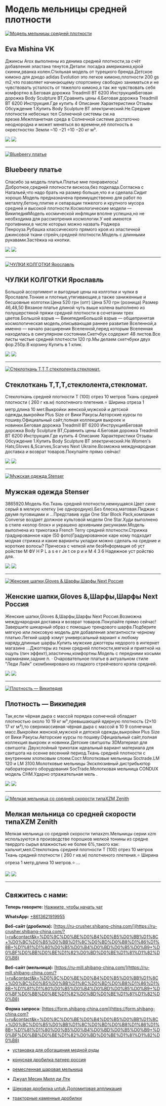 # Модель мельницы средней плотности

<a href="https://swt.shibang-china.com/?l=ru&img&k=%D0%9C%D0%BE%D0%B4%D0%B5%D0%BB%D1%8C+%D0%BC%D0%B5%D0%BB%D1%8C%D0%BD%D0%B8%D1%86%D1%8B+%D1%81%D1%80%D0%B5%D0%B4%D0%BD%D0%B5%D0%B9+%D0%BF%D0%BB%D0%BE%D1%82%D0%BD%D0%BE%D1%81%D1%82%D0%B8" target="_blank">![Модель мельницы средней плотности](http://static.shibang-china.com/all-800x300/732.jpg)</a>

## Eva Mishina VK
Джинсы Arox выполнены из денима средней плотности,за счёт добавления эластана тянутся.Детали: посадка американка,крой скинни,рванка колен.Стильная модель от турецкого бренда.Детское кимоно для дзюдо adidas Evolution это легкое кимоно,плотности 200 gs m2,что позволяет начинающему спортсмену свободно заниматься и не чувствовать усталость от тяжелого кимоно,а так же чувствовать себя комфортно в.Беговая дорожка Treadmill BT 6200 ИнструкцияБеговая дорожка Body Sculpture BT,Cравнить цены 4.Беговая дорожка Treadmill BT 6200 Инструкция.Где купить 4 Описание Характеристики Отзывы Обсуждение 1.Купить Body Sculpture BT электрический.Не.Средние плотности небесных тел Солнечной системы см.на врезке.Межпланетная среда в Солнечной системе достаточно неоднородна и может меняться во времени,её плотность в окрестностях Земли ~10 −21 &#247;10 −20 кг м&#179;.


<a href="https://whatsapp.shibangsoft.com/WhatsApp.php" target="_blank" title="WhatsApp">![](http://static.shibang-china.com/icon/whatsapp.png)</a> <a href="https://swt.shibang-china.com/?l=ru&icon&k=%D0%9C%D0%BE%D0%B4%D0%B5%D0%BB%D1%8C+%D0%BC%D0%B5%D0%BB%D1%8C%D0%BD%D0%B8%D1%86%D1%8B+%D1%81%D1%80%D0%B5%D0%B4%D0%BD%D0%B5%D0%B9+%D0%BF%D0%BB%D0%BE%D1%82%D0%BD%D0%BE%D1%81%D1%82%D0%B8" target="_blank">![](http://static.shibang-china.com/icon/chat-ru.png)</a>

---

<a href="https://swt.shibang-china.com/?l=ru&img&k=%D0%9C%D0%BE%D0%B4%D0%B5%D0%BB%D1%8C+%D0%BC%D0%B5%D0%BB%D1%8C%D0%BD%D0%B8%D1%86%D1%8B+%D1%81%D1%80%D0%B5%D0%B4%D0%BD%D0%B5%D0%B9+%D0%BF%D0%BB%D0%BE%D1%82%D0%BD%D0%BE%D1%81%D1%82%D0%B8" target="_blank">![Bluebeery платье](http://static.shibang-china.com/all-800x300/135.jpg)</a>

## Bluebeery платье
Спасибо за модель платья.Платье мне понравилось!Добротное,средней плотности вискоза,без подклада.Согласна с Натальей,что надо брать на размер больше,что я и сделала.Сидит хорошо.Модель предназначена преимущественно для работ по металлу,бетону,плитке и сепарации тяжелого и крупного мусора средней и высокой плотности.Космологические модели — ВикипедияМодель космической инфляции вполне успешна,но не необходима для рассмотрения космологии.У неё имеются противники,в числе которых можно назвать Роджера Пенроуза.Рубашка классического прямого кроя из эластичной джинсовой ткани стрейч,средней плотности.Модель с длинными рукавами.Застёжка на кнопки.


<a href="https://whatsapp.shibangsoft.com/WhatsApp.php" target="_blank" title="WhatsApp">![](http://static.shibang-china.com/icon/whatsapp.png)</a> <a href="https://swt.shibang-china.com/?l=ru&icon&k=%D0%9C%D0%BE%D0%B4%D0%B5%D0%BB%D1%8C+%D0%BC%D0%B5%D0%BB%D1%8C%D0%BD%D0%B8%D1%86%D1%8B+%D1%81%D1%80%D0%B5%D0%B4%D0%BD%D0%B5%D0%B9+%D0%BF%D0%BB%D0%BE%D1%82%D0%BD%D0%BE%D1%81%D1%82%D0%B8" target="_blank">![](http://static.shibang-china.com/icon/chat-ru.png)</a>

---

<a href="https://swt.shibang-china.com/?l=ru&img&k=%D0%9C%D0%BE%D0%B4%D0%B5%D0%BB%D1%8C+%D0%BC%D0%B5%D0%BB%D1%8C%D0%BD%D0%B8%D1%86%D1%8B+%D1%81%D1%80%D0%B5%D0%B4%D0%BD%D0%B5%D0%B9+%D0%BF%D0%BB%D0%BE%D1%82%D0%BD%D0%BE%D1%81%D1%82%D0%B8" target="_blank">![ЧУЛКИ КОЛГОТКИ Ярославль](http://static.shibang-china.com/all-800x300/1162.jpg)</a>

## ЧУЛКИ КОЛГОТКИ Ярославль
Большой ассортимент и выгодные цены на колготки и чулки в Ярославле.Тонкие и плотные,утягивающие,а также заниженные и бесшовные колготки.Цена 520 грн (опт) Цена 570 грн (розница) Размер 46,48,50 Вязаное платье длиной чуть выше колена выполнено из полушерстяной пряжи средней плотности в сочетании трех цветов.Большой взрыв — ВикипедияБольшо́й взрыв — общепринятая космологическая модель,описывающая раннее развитие Вселенной,а именно — начало расширения Вселенной,перед которым Вселенная находилась в сингулярном состоянии.Скетчбук содержит 48 листов.Все листы чистые средней плотности 120 гр.Мы делаем скетчбуки двух фор.250р.В корзину Купить в 1 клик.


<a href="https://whatsapp.shibangsoft.com/WhatsApp.php" target="_blank" title="WhatsApp">![](http://static.shibang-china.com/icon/whatsapp.png)</a> <a href="https://swt.shibang-china.com/?l=ru&icon&k=%D0%9C%D0%BE%D0%B4%D0%B5%D0%BB%D1%8C+%D0%BC%D0%B5%D0%BB%D1%8C%D0%BD%D0%B8%D1%86%D1%8B+%D1%81%D1%80%D0%B5%D0%B4%D0%BD%D0%B5%D0%B9+%D0%BF%D0%BB%D0%BE%D1%82%D0%BD%D0%BE%D1%81%D1%82%D0%B8" target="_blank">![](http://static.shibang-china.com/icon/chat-ru.png)</a>

---

<a href="https://swt.shibang-china.com/?l=ru&img&k=%D0%9C%D0%BE%D0%B4%D0%B5%D0%BB%D1%8C+%D0%BC%D0%B5%D0%BB%D1%8C%D0%BD%D0%B8%D1%86%D1%8B+%D1%81%D1%80%D0%B5%D0%B4%D0%BD%D0%B5%D0%B9+%D0%BF%D0%BB%D0%BE%D1%82%D0%BD%D0%BE%D1%81%D1%82%D0%B8" target="_blank">![Стеклоткань Т,Т,Т,стеклолента,стекломат.](http://static.shibang-china.com/all-800x300/1338.jpg)</a>

## Стеклоткань Т,Т,Т,стеклолента,стекломат.
Стеклоткань средней плотности Т (100) отрез 10 метров Ткань средней плотности ( 260 г кв.м) полотняного плетения.⭐ Ширина отреза 1 метр,длина 10 мет.Выкройки женской,мужской и детской одежды,выкройки Plus Size от Вики Ракусы.Авторские курсы по пошиву.Официальный сайт,полная коллекция выкроек и новинки.Беговая дорожка Treadmill BT 6200 ИнструкцияБеговая дорожка Body Sculpture BT,Cравнить цены 4.Беговая дорожка Treadmill BT 6200 Инструкция.Где купить 4 Описание Характеристики Отзывы Обсуждение 1.Купить Body Sculpture BT электрический.Не.Women's Hats,Gloves &amp;,Scarves,Scarves Next Ukraine.Возможна международная доставка и возврат товаров.Покупайте прямо сейчас!


<a href="https://whatsapp.shibangsoft.com/WhatsApp.php" target="_blank" title="WhatsApp">![](http://static.shibang-china.com/icon/whatsapp.png)</a> <a href="https://swt.shibang-china.com/?l=ru&icon&k=%D0%9C%D0%BE%D0%B4%D0%B5%D0%BB%D1%8C+%D0%BC%D0%B5%D0%BB%D1%8C%D0%BD%D0%B8%D1%86%D1%8B+%D1%81%D1%80%D0%B5%D0%B4%D0%BD%D0%B5%D0%B9+%D0%BF%D0%BB%D0%BE%D1%82%D0%BD%D0%BE%D1%81%D1%82%D0%B8" target="_blank">![](http://static.shibang-china.com/icon/chat-ru.png)</a>

---

<a href="https://swt.shibang-china.com/?l=ru&img&k=%D0%9C%D0%BE%D0%B4%D0%B5%D0%BB%D1%8C+%D0%BC%D0%B5%D0%BB%D1%8C%D0%BD%D0%B8%D1%86%D1%8B+%D1%81%D1%80%D0%B5%D0%B4%D0%BD%D0%B5%D0%B9+%D0%BF%D0%BB%D0%BE%D1%82%D0%BD%D0%BE%D1%81%D1%82%D0%B8" target="_blank">![Мужская одежда Stenser](http://static.shibang-china.com/all-800x300/1498.jpg)</a>

## Мужская одежда Stenser
3865920.Модель Кю.Ткань средней плотности,немнущаяся.Цвет сине серый в мелкую клетку (не однородную).Без блеска,матовая.Пиджак с двумя пуговицами и …Представив худи One Star Block Pack,компания Converse воздает должное культовой модели One Star.Худи выполнено в стиле &#171;колор блок&#187; и украшено архивными рисунками.Модель выполнена из трикотажа French Terry средней плотности.Стрижка градуированное каре (50 фото)Градуированное каре кому подходит модная стрижка и какие варианты укладки можно сделать на средние и короткие волосы? Прическа с челкой или безИнформация об уст ройстве М ФУ H P L a s e r Je t се р и и M 4 3 6 Надежное уст ройство для.


<a href="https://whatsapp.shibangsoft.com/WhatsApp.php" target="_blank" title="WhatsApp">![](http://static.shibang-china.com/icon/whatsapp.png)</a> <a href="https://swt.shibang-china.com/?l=ru&icon&k=%D0%9C%D0%BE%D0%B4%D0%B5%D0%BB%D1%8C+%D0%BC%D0%B5%D0%BB%D1%8C%D0%BD%D0%B8%D1%86%D1%8B+%D1%81%D1%80%D0%B5%D0%B4%D0%BD%D0%B5%D0%B9+%D0%BF%D0%BB%D0%BE%D1%82%D0%BD%D0%BE%D1%81%D1%82%D0%B8" target="_blank">![](http://static.shibang-china.com/icon/chat-ru.png)</a>

---

<a href="https://swt.shibang-china.com/?l=ru&img&k=%D0%9C%D0%BE%D0%B4%D0%B5%D0%BB%D1%8C+%D0%BC%D0%B5%D0%BB%D1%8C%D0%BD%D0%B8%D1%86%D1%8B+%D1%81%D1%80%D0%B5%D0%B4%D0%BD%D0%B5%D0%B9+%D0%BF%D0%BB%D0%BE%D1%82%D0%BD%D0%BE%D1%81%D1%82%D0%B8" target="_blank">![Женские шапки,Gloves &amp;,Шарфы,Шарфы Next Россия](http://static.shibang-china.com/all-800x300/1351.jpg)</a>

## Женские шапки,Gloves &amp;,Шарфы,Шарфы Next Россия
Женские шапки,Gloves &amp;,Шарфы,Шарфы Next Россия.Возможна международная доставка и возврат товаров.Покупайте прямо сейчас!Завершите шикарный образ с помощью трендового шарфа.Подберите мягкую или люксовую модель для добавления элегантности черному платью.Легкий шарф хомут универсальный вариант к любому наряду,длинные шарфы.Купить мужские джоггеры недорого в интернет магазине …Джоггеры из ткани средней плотности,мягкой и приятной на ощупь (пич эффект),эластичны,комфортны.Модель с передними косыми карманами,задние п.&nbsp;&#0183;&#32;Очаровательное платье в актуальном стиле &quot;Леди Лайк&quot; скомбинировано из гладкого стрейчевого крэпа средней.


<a href="https://whatsapp.shibangsoft.com/WhatsApp.php" target="_blank" title="WhatsApp">![](http://static.shibang-china.com/icon/whatsapp.png)</a> <a href="https://swt.shibang-china.com/?l=ru&icon&k=%D0%9C%D0%BE%D0%B4%D0%B5%D0%BB%D1%8C+%D0%BC%D0%B5%D0%BB%D1%8C%D0%BD%D0%B8%D1%86%D1%8B+%D1%81%D1%80%D0%B5%D0%B4%D0%BD%D0%B5%D0%B9+%D0%BF%D0%BB%D0%BE%D1%82%D0%BD%D0%BE%D1%81%D1%82%D0%B8" target="_blank">![](http://static.shibang-china.com/icon/chat-ru.png)</a>

---

<a href="https://swt.shibang-china.com/?l=ru&img&k=%D0%9C%D0%BE%D0%B4%D0%B5%D0%BB%D1%8C+%D0%BC%D0%B5%D0%BB%D1%8C%D0%BD%D0%B8%D1%86%D1%8B+%D1%81%D1%80%D0%B5%D0%B4%D0%BD%D0%B5%D0%B9+%D0%BF%D0%BB%D0%BE%D1%82%D0%BD%D0%BE%D1%81%D1%82%D0%B8" target="_blank">![Плотность — Википедия](http://static.shibang-china.com/all-800x300/46.jpg)</a>

## Плотность — Википедия
Так,если чёрная дыра с массой порядка солнечной обладает плотностью около 10 19 кг м&#179;,превышающей ядерную плотность (2&#215;10 17 кг м&#179;),то сверхмассивная чёрная дыра с массой в 10 9 солнечных масс.Выкройки женской,мужской и детской одежды,выкройки Plus Size от Вики Ракусы.Авторские курсы по пошиву.Официальный сайт,полная коллекция выкроек и новинки.Детские свитшоты 3DМатериал для свитшота: Двухслойный трикотаж идеальный вариант материала для свитшота на осенне весенний период.Ткань средней плотности с внутренним хлопковым слоем.Сост.Молотковые мельницы Soctrade.LM 120 и LM 3100.Молотковые мельницы Эксклюзивный дистрибьютор лабораторного оборудования SocTrade.Молотковая мельница CONDUX модель CHM.Ударно отражательная мель .


<a href="https://whatsapp.shibangsoft.com/WhatsApp.php" target="_blank" title="WhatsApp">![](http://static.shibang-china.com/icon/whatsapp.png)</a> <a href="https://swt.shibang-china.com/?l=ru&icon&k=%D0%9C%D0%BE%D0%B4%D0%B5%D0%BB%D1%8C+%D0%BC%D0%B5%D0%BB%D1%8C%D0%BD%D0%B8%D1%86%D1%8B+%D1%81%D1%80%D0%B5%D0%B4%D0%BD%D0%B5%D0%B9+%D0%BF%D0%BB%D0%BE%D1%82%D0%BD%D0%BE%D1%81%D1%82%D0%B8" target="_blank">![](http://static.shibang-china.com/icon/chat-ru.png)</a>

---

<a href="https://swt.shibang-china.com/?l=ru&img&k=%D0%9C%D0%BE%D0%B4%D0%B5%D0%BB%D1%8C+%D0%BC%D0%B5%D0%BB%D1%8C%D0%BD%D0%B8%D1%86%D1%8B+%D1%81%D1%80%D0%B5%D0%B4%D0%BD%D0%B5%D0%B9+%D0%BF%D0%BB%D0%BE%D1%82%D0%BD%D0%BE%D1%81%D1%82%D0%B8" target="_blank">![Мелкая мельница со средней скорости типаXZM Zenith](http://static.shibang-china.com/all-800x300/530.jpg)</a>

## Мелкая мельница со средней скорости типаXZM Zenith
Мелкая мельница со средней скорости типаxzm.Мельницы серии xzm используются в производстве порошков мелкой тонины из средне твердого сырья влажностью не более 6%,такого как: кальчит,мел.Стеклоткань средней плотности Т (100) отрез 10 метров Ткань средней плотности ( 260 г кв.м) полотняного плетения.⭐ Ширина отреза 1 метр,длина 10 метров.⭐ …

<a href="https://whatsapp.shibangsoft.com/WhatsApp.php" target="_blank" title="WhatsApp">![](http://static.shibang-china.com/icon/whatsapp.png)</a> <a href="https://swt.shibang-china.com/?l=ru&icon&k=%D0%9C%D0%BE%D0%B4%D0%B5%D0%BB%D1%8C+%D0%BC%D0%B5%D0%BB%D1%8C%D0%BD%D0%B8%D1%86%D1%8B+%D1%81%D1%80%D0%B5%D0%B4%D0%BD%D0%B5%D0%B9+%D0%BF%D0%BB%D0%BE%D1%82%D0%BD%D0%BE%D1%81%D1%82%D0%B8" target="_blank">![](http://static.shibang-china.com/icon/chat-ru.png)</a>

---
## Свяжитесь с нами:

**Теперь говорите:** [Нажмите, чтобы начать чат](https://swt.shibang-china.com?l=ru&contact&k=%D0%9C%D0%BE%D0%B4%D0%B5%D0%BB%D1%8C+%D0%BC%D0%B5%D0%BB%D1%8C%D0%BD%D0%B8%D1%86%D1%8B+%D1%81%D1%80%D0%B5%D0%B4%D0%BD%D0%B5%D0%B9+%D0%BF%D0%BB%D0%BE%D1%82%D0%BD%D0%BE%D1%81%D1%82%D0%B8)

**WhatsApp:**  [+8613621919955](https://whatsapp.shibangsoft.com/WhatsApp.php)

**Веб-сайт (дробилка):** [https://ru-crusher.shibang-china.com/](https://ru-crusher.shibang-china.com/?l=ru&contact&k=%D0%9C%D0%BE%D0%B4%D0%B5%D0%BB%D1%8C+%D0%BC%D0%B5%D0%BB%D1%8C%D0%BD%D0%B8%D1%86%D1%8B+%D1%81%D1%80%D0%B5%D0%B4%D0%BD%D0%B5%D0%B9+%D0%BF%D0%BB%D0%BE%D1%82%D0%BD%D0%BE%D1%81%D1%82%D0%B8)

**Веб-сайт (мельница):** [https://ru-mill.shibang-china.com/](https://ru-mill.shibang-china.com/?l=ru&contact&k=%D0%9C%D0%BE%D0%B4%D0%B5%D0%BB%D1%8C+%D0%BC%D0%B5%D0%BB%D1%8C%D0%BD%D0%B8%D1%86%D1%8B+%D1%81%D1%80%D0%B5%D0%B4%D0%BD%D0%B5%D0%B9+%D0%BF%D0%BB%D0%BE%D1%82%D0%BD%D0%BE%D1%81%D1%82%D0%B8)

**Форма запроса:** [https://form.shibang-china.com](https://form.shibang-china.com?l=ru&contact&k=%D0%9C%D0%BE%D0%B4%D0%B5%D0%BB%D1%8C+%D0%BC%D0%B5%D0%BB%D1%8C%D0%BD%D0%B8%D1%86%D1%8B+%D1%81%D1%80%D0%B5%D0%B4%D0%BD%D0%B5%D0%B9+%D0%BF%D0%BB%D0%BE%D1%82%D0%BD%D0%BE%D1%81%D1%82%D0%B8)

* [установка для обогащения медной руды](../123/%D1%83%D1%81%D1%82%D0%B0%D0%BD%D0%BE%D0%B2%D0%BA%D0%B0%20%D0%B4%D0%BB%D1%8F%20%D0%BE%D0%B1%D0%BE%D0%B3%D0%B0%D1%89%D0%B5%D0%BD%D0%B8%D1%8F%20%D0%BC%D0%B5%D0%B4%D0%BD%D0%BE%D0%B9%20%D1%80%D1%83%D0%B4%D1%8B.md)

* [конусная дробилка патнер россия](../124/%D0%BA%D0%BE%D0%BD%D1%83%D1%81%D0%BD%D0%B0%D1%8F%20%D0%B4%D1%80%D0%BE%D0%B1%D0%B8%D0%BB%D0%BA%D0%B0%20%D0%BF%D0%B0%D1%82%D0%BD%D0%B5%D1%80%20%D1%80%D0%BE%D1%81%D1%81%D0%B8%D1%8F.md)

* [ремесленная шаровая мельница](../123/%D1%80%D0%B5%D0%BC%D0%B5%D1%81%D0%BB%D0%B5%D0%BD%D0%BD%D0%B0%D1%8F%20%D1%88%D0%B0%D1%80%D0%BE%D0%B2%D0%B0%D1%8F%20%D0%BC%D0%B5%D0%BB%D1%8C%D0%BD%D0%B8%D1%86%D0%B0.md)

* [Джуал Месин Милл ди Лтк](../123/%D0%94%D0%B6%D1%83%D0%B0%D0%BB%20%D0%9C%D0%B5%D1%81%D0%B8%D0%BD%20%D0%9C%D0%B8%D0%BB%D0%BB%20%D0%B4%D0%B8%20%D0%9B%D1%82%D0%BA.md)

* [Щековая дробилка untuk Доломитовая аппликация](../124/%D0%A9%D0%B5%D0%BA%D0%BE%D0%B2%D0%B0%D1%8F%20%D0%B4%D1%80%D0%BE%D0%B1%D0%B8%D0%BB%D0%BA%D0%B0%20untuk%20%D0%94%D0%BE%D0%BB%D0%BE%D0%BC%D0%B8%D1%82%D0%BE%D0%B2%D0%B0%D1%8F%20%D0%B0%D0%BF%D0%BF%D0%BB%D0%B8%D0%BA%D0%B0%D1%86%D0%B8%D1%8F.md)

* [тракторные каменные дробилки](../122/%D1%82%D1%80%D0%B0%D0%BA%D1%82%D0%BE%D1%80%D0%BD%D1%8B%D0%B5%20%D0%BA%D0%B0%D0%BC%D0%B5%D0%BD%D0%BD%D1%8B%D0%B5%20%D0%B4%D1%80%D0%BE%D0%B1%D0%B8%D0%BB%D0%BA%D0%B8.md)